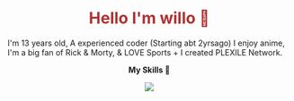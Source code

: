 <h1 align="center" style="color: #b03232;">Hello I'm willo 👋</h1>

I'm 13 years old, A experienced coder (Starting abt 2yrsago) I enjoy anime, I'm a big fan of Rick & Morty, & LOVE Sports + I created PLEXILE Network.


<p align="center">
<b>My Skills 💪</b>
</p>
<p align="center">
  <a href="https://plexilearcade.xyz">
    <img src="https://skillicons.dev/icons?i=html,css,js,nodejs,bash" />
  </a>
</p>
